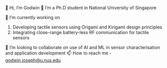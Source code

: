  👋 Hi, I’m Godwin
 🌱 I’m a Ph.D student in National University of Singapore

 👀 I’m currently working on 
   1) Developing tactile sensors using Origami and Kirigami design principles
   2) Integrating close-range battery-less RF communication for tactile sensors

 💞️ I’m looking to collaborate on use of AI and ML in sensor characterisation and application development
 📫 How to reach me - godwin.joseph@u.nus.edu

<!---
godpon/godpon is a ✨ special ✨ repository because its `README.md` (this file) appears on your GitHub profile.
You can click the Preview link to take a look at your changes.
--->
